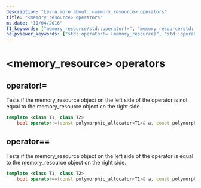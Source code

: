 ```yaml
---
description: "Learn more about: <memory_resource> operators"
title: "<memory_resource> operators"
ms.date: "11/04/2016"
f1_keywords: ["memory_resource/std::operator!=", "memory_resource/std::operator=="]
helpviewer_keywords: ["std::operator!= (memory_resource)", "std::operator== (memory_resource)"]
---
```

# &lt;memory_resource&gt; operators

## <a name="op_neq"></a> operator!=

Tests if the memory_resource object on the left side of the operator is not equal to the memory_resource object on the right side.

```cpp
template <class T1, class T2>
    bool operator!=(const polymorphic_allocator<T1>& a, const polymorphic_allocator<T2>& b) noexcept;
```

## <a name="op_eq_eq"></a> operator==

Tests if the memory_resource object on the left side of the operator is equal to the memory_resource object on the right side.

```cpp
template <class T1, class T2>
    bool operator==(const polymorphic_allocator<T1>& a, const polymorphic_allocator<T2>& b) noexcept;
```
